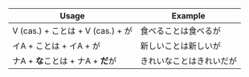 |Usage|Example|
|-|-|
|V (cas.) + ことは + V (cas.) + が|食べることは食べるが|
|イA + ことは + イA + が|新しいことは新しいが|
|ナA + **な**ことは + ナA + **だ**が|きれいなことはきれいだが|